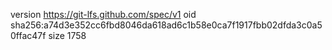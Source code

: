 version https://git-lfs.github.com/spec/v1
oid sha256:a74d3e352cc6fbd8046da618ad6c1b58e0ca7f1917fbb02dfda3c0a50ffac47f
size 1758

